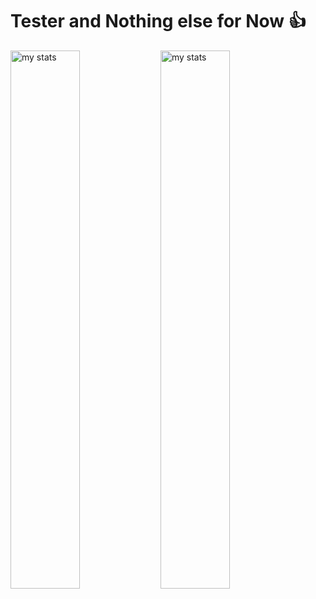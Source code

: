 # Tester and Nothing else for Now 👍 ‍‍‍‍‍‍

<img alt="my stats" align="left" width="47%" src="https://github-readme-stats.vercel.app/api?username=7ShIkI3">
<img alt="my stats" align="left" width="47%" src="https://github-readme-stats.vercel.app/api/top-langs/?username=7ShIkI3&layout=compact">

<!---
7ShIkI3/7ShIkI3 is a ✨ special ✨ repository because its `README.md` (this file) appears on your GitHub profile.
You can click the Preview link to take a look at your changes.
--->
